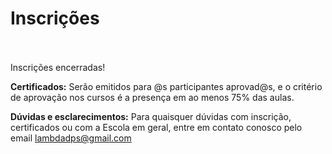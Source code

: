 # Inscrições <br><br>

Inscrições encerradas!

**Certificados:** Serão emitidos para @s participantes aprovad@s, e o critério de aprovação nos cursos é a presença em ao menos 75% das aulas.

**Dúvidas e esclarecimentos:** Para quaisquer dúvidas com inscrição, certificados ou com a Escola em geral, entre em contato conosco pelo email [lambdadps@gmail.com](mailto:lambdadps@gmail.com)

